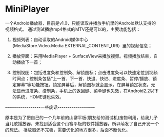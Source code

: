MiniPlayer
==========

一个Android播放器，目前是v1.0，只能读取并播放手机里的Android默认支持的视频格式。
通过测试播放mp4格式的MTV还是可以的，主要功能包括：

1. 视频列表：自动读取的Android媒体中心(MediaStore.Video.Media.EXTERNAL_CONTENT_URI）里的视频信息；

2. 播放界面：采用MediaPlayer + SurfaceView来播放视频。视频播放结束，自动播放下一首；

3. 控制视图：包括进度条和控制条、解锁图标；点击进度条可以快速定位到视频时间点；控制条包括“上一首、下一首、快退、快进、进度条、暂停/播放、锁定屏幕”等功能按钮。锁定屏幕后，解锁图标就会显示。在屏幕锁定状态，无法显示进度条、控制条，手机上的返回键、菜单键也失效，在Android2.2以下的系统，HOME键也失效。



------------------一些废话-------------------

原本是为了把自己的一个几年前的山寨平板(朋友给的测试机)废物利用，给我儿子当儿歌播放器，未找到适合这个山寨平板的软件播放器，所以萌发了自己开发一个的想法。
播放器还不完善，需要优化的地方很多，后面不断优化。
